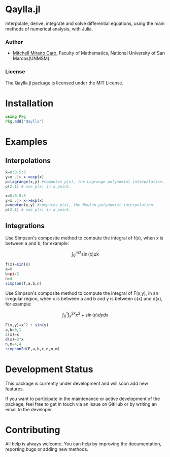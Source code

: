 # Qaylla.jl

Interpolate, derive, integrate and solve differential equations, using the main methods of numerical analysis, with Julia.


### Author
- [Mitchell Mirano Caro](https://github.com/Mitchell-Mirano), Faculty of Mathematics, National University of San Marcos(UNMSM).

### License
The Qaylla.jl package is licensed under the MIT  License.

# Installation
```julia
using Pkg
Pkg.add("Qaylla")
```
# Examples

## Interpolations

```julia
x=0:0.5:3
y=x .|> x->exp(x)
p=lagrange(x,y) #computes p(x), the Lagrange polynomial interpolation.
p(2.1) # use p(x) in a point.
```
```julia
x=0:0.5:3
y=x .|> x->exp(x)
p=newton(x,y) #computes p(x), the Newton polynomial interpolation.
p(2.1) # use p(x) in a point.
```

## Integrations

Use Simpson's composite method to compute the integral of f(x), when x is between a and b, for example:

$$\int_{0}^{\pi/2}\sin(x)dx$$

```julia
f(x)=sin(x)
a=0
b=pi/2
n=4
simpson(f,a,b,n)
```
Use Simpson's composite method to compute the integral of F(x,y), in an irregular region, when x is between a and b and y is between c(x) and d(x), for example:

$$\int_{0}^{1}\int_{x}^{2x}x^{2} + \sin(y) dydx$$

```julia
F(x,y)=x^2 + sin(y)
a,b=0,1
c(x)=x
d(x)=2*x
n,m=4,4
simpson2d(F,a,b,c,d,n,m)
```
# Development Status
This package is currently under development and will soon add new features.

If you want to participate in the maintenance or active development of the package, feel free to get in touch via an issue on GitHub or by writing an email to the developer.

# Contributing
All help is always welcome. You can help by improving the documentation, reporting bugs or adding new methods.
